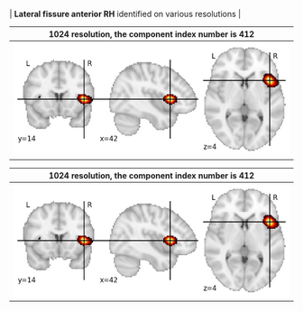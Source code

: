 


| **Lateral fissure anterior RH** identified on various resolutions |

| 1024 resolution, the component index number is 412|  
|:---:|  
| ![Component 1024](../1024/final/412.jpg "From component 1024: Lateral fissure anterior RH") |

| 1024 resolution, the component index number is 412|  
|:---:|  
| ![Component 1024](../1024/final/412.jpg "From component 1024: Lateral fissure anterior RH") |